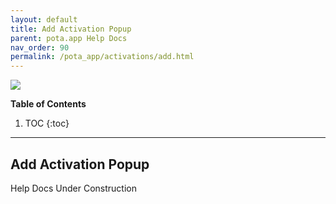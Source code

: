 ```yaml
---
layout: default
title: Add Activation Popup
parent: pota.app Help Docs
nav_order: 90
permalink: /pota_app/activations/add.html
---
```


![](images/pota-256x256.png)


**Table of Contents**
1. TOC
{:toc}
---

## Add Activation Popup
Help Docs Under Construction